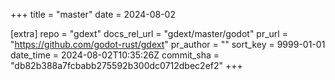 +++
title = "master"
date = 2024-08-02

[extra]
repo = "gdext"
docs_rel_url = "gdext/master/godot"
pr_url = "https://github.com/godot-rust/gdext"
pr_author = ""
sort_key = 9999-01-01
date_time = 2024-08-02T10:35:26Z
commit_sha = "db82b388a7fcbabb275592b300dc0712dbec2ef2"
+++


